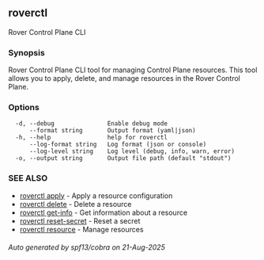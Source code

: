 ## roverctl

Rover Control Plane CLI

### Synopsis

Rover Control Plane CLI tool for managing Control Plane resources.
This tool allows you to apply, delete, and manage resources in the Rover Control Plane.

### Options

```
  -d, --debug               Enable debug mode
      --format string       Output format (yaml|json)
  -h, --help                help for roverctl
      --log-format string   Log format (json or console)
      --log-level string    Log level (debug, info, warn, error)
  -o, --output string       Output file path (default "stdout")
```

### SEE ALSO

* [roverctl apply](roverctl_apply.md)	 - Apply a resource configuration
* [roverctl delete](roverctl_delete.md)	 - Delete a resource
* [roverctl get-info](roverctl_get-info.md)	 - Get information about a resource
* [roverctl reset-secret](roverctl_reset-secret.md)	 - Reset a secret
* [roverctl resource](roverctl_resource.md)	 - Manage resources

###### Auto generated by spf13/cobra on 21-Aug-2025
